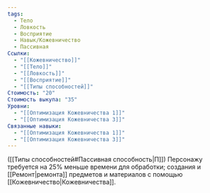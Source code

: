 ```yaml
---
tags:
  - Тело
  - Ловкость
  - Восприятие
  - Навык/Кожевничество
  - Пассивная
Ссылки:
  - "[[Кожевничество]]"
  - "[[Тело]]"
  - "[[Ловкость]]"
  - "[[Восприятие]]"
  - "[[Типы способностей]]"
Стоимость: "20"
Стоимость выкупа: "35"
Уровни:
  - "[[Оптимизация Кожевничества 1]]"
  - "[[Оптимизация Кожевничества 3]]"
Связанные навыки:
  - "[[Оптимизация Кожевничества 1]]"
  - "[[Оптимизация Кожевничества 3]]"
---
```

([[Типы способностей#Пассивная способность|П]]) Персонажу требуется на 25% меньше времени для обработки; создания и [[Ремонт|ремонта]] предметов и материалов с помощью [[Кожевничество|Кожевничества]].